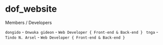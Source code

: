 # dof_website

Members / Developers

`dongido` - `Onwuka gideon` - `Web Developer { Front-end & Back-end } `
`tnga` - `Tindo N. Arsel` - `Web Developer { Front-end & Back-end } `
